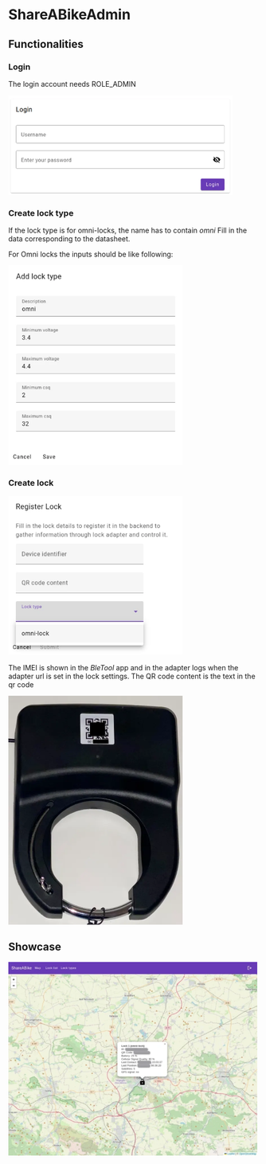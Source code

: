 # ShareABikeAdmin

## Functionalities

### Login

The login account needs ROLE_ADMIN

<img src="documentation/assets/login.webp" alt="Login" width="450"/>

### Create lock type

If the lock type is for omni-locks, the name has to contain _omni_
Fill in the data corresponding to the datasheet.

For Omni locks the inputs should be like following:

<img src="documentation/assets/create_locktype.webp" alt="Omni lock type sample" width="350"/>

### Create lock

<img src="documentation/assets/create_lock.webp" alt="Create lock" width="350"/>

The IMEI is shown in the *BleTool* app and in the adapter logs when the adapter url is set in the lock settings.
The QR code content is the text in the qr code

<img src="documentation/assets/lock_qr.webp" alt="Create lock" width="350"/>

## Showcase

<img src="documentation/assets/admin_ui_map.webp" alt="Screenshot: Map" width="500"/>
